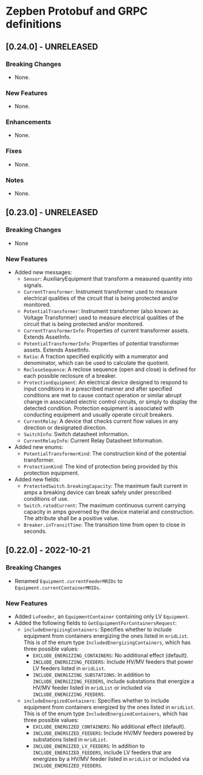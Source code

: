 # Zepben Protobuf and GRPC definitions
## [0.24.0] - UNRELEASED
### Breaking Changes
* None.

### New Features
* None.

### Enhancements
* None.

### Fixes
* None.

### Notes
* None.

## [0.23.0] - UNRELEASED
### Breaking Changes
* None

### New Features
* Added new messages:
  * `Sensor`: AuxiliaryEquipment that transform a measured quantity into signals.
  * `CurrentTransformer`: Instrument transformer used to measure electrical qualities of the circuit that is being protected and/or monitored.
  * `PotentialTransformer`: Instrument transformer (also known as Voltage Transformer) used to measure electrical qualities of the circuit that is being protected and/or monitored.
  * `CurrentTransformerInfo`: Properties of current transformer assets. Extends AssetInfo.
  * `PotentialTransformerInfo`: Properties of potential transformer assets. Extends AssetInfo.
  * `Ratio`: A fraction specified explicitly with a numerator and denominator, which can be used to calculate the quotient.
  * `RecloseSequence`: A reclose sequence (open and close) is defined for each possible reclosure of a breaker.
  * `ProtectionEquipment`: An electrical device designed to respond to input conditions in a prescribed manner and after specified conditions are met to cause contact operation
                           or similar abrupt change in associated electric control circuits, or simply to display the detected condition. Protection equipment is associated with
                           conducting equipment and usually operate circuit breakers.
  * `CurrentRelay`: A device that checks current flow values in any direction or designated direction.
  * `SwitchInfo`: Switch datasheet information.
  * `CurrentRelayInfo`: Current Relay Datasheet Information.
* Added new enums:
  * `PotentialTransformerKind`: The construction kind of the potential transformer.
  * `ProtectionKind`: The kind of protection being provided by this protection equipment.
* Added new fields:
  * `ProtectedSwitch.breakingCapacity`: The maximum fault current in amps a breaking device can break safely under prescribed conditions of use.
  * `Switch.ratedCurrent`: The maximum continuous current carrying capacity in amps governed by the device material and construction. The attribute shall be a positive value.
  * `Breaker.inTransitTime`: The transition time from open to close in seconds.

## [0.22.0] - 2022-10-21
### Breaking Changes
* Renamed `Equipment.currentFeederMRIDs` to `Equipment.currentContainerMRIDs`.

### New Features
* Added `LvFeeder`, an `EquipmentContainer` containing only LV `Equipment`.
* Added the following fields to `GetEquipmentForContainersRequest`:
  * `includeEnergizingContainers`: Specifies whether to include equipment from containers energizing the ones listed in
    `mridList`. This is of the enum type `IncludedEnergizingContainers`, which has three possible values:
    * `EXCLUDE_ENERGIZING_CONTAINERS`: No additional effect (default).
    * `INCLUDE_ENERGIZING_FEEDERS`: Include HV/MV feeders that power LV feeders listed in `mridList`.
    * `INCLUDE_ENERGIZING_SUBSTATIONS`: In addition to `INCLUDE_ENERGIZING_FEEDERS`, include substations that
      energize a HV/MV feeder listed in `mridList` or included via `INCLUDE_ENERGIZING_FEEDERS`. 
  * `includeEnergizedContainers`: Specifies whether to include equipment from containers energized by the ones listed in
    `mridList`. This is of the enum type `IncludedEnergizedContainers`, which has three possible values:
      * `EXCLUDE_ENERGIZED_CONTAINERS`: No additional effect (default).
      * `INCLUDE_ENERGIZED_FEEDERS`: Include HV/MV feeders powered by substations listed in `mridList`.
      * `INCLUDE_ENERGIZED_LV_FEEDERS`: In addition to `INCLUDE_ENERGIZED_FEEDERS`, include LV feeders that
        are energizes by a HV/MV feeder listed in `mridList` or included via `INCLUDE_ENERGIZED_FEEDERS`.
